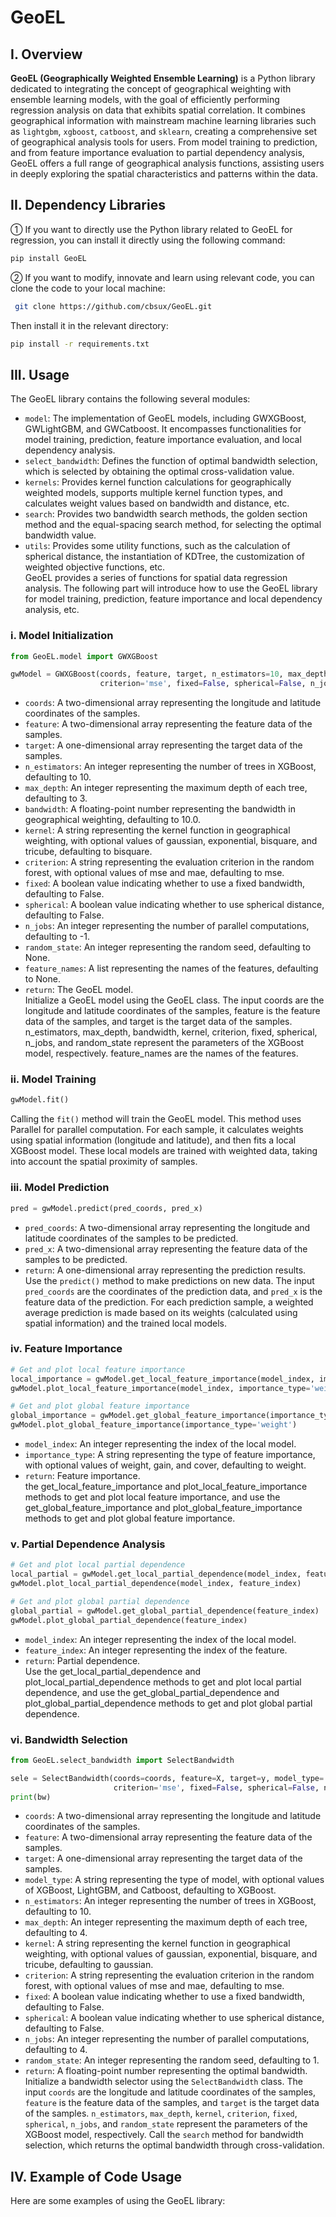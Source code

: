 # GeoEL
## I. Overview
**GeoEL (Geographically Weighted Ensemble Learning)** is a Python library dedicated to integrating the concept of geographical 
weighting with ensemble learning models, with the goal of efficiently performing regression analysis on data that exhibits 
spatial correlation. It combines geographical information with mainstream machine learning libraries such as `lightgbm`, 
`xgboost`, `catboost`, and `sklearn`, creating a comprehensive set of geographical analysis tools for users. From model training 
to prediction, and from feature importance evaluation to partial dependency analysis, GeoEL offers a full range of geographical
analysis functions, assisting users in deeply exploring the spatial characteristics and patterns within the data.

## II. Dependency Libraries
① If you want to directly use the Python library related to GeoEL for regression, you can install it directly using the 
following command:
```bash
pip install GeoEL
```

② If you want to modify, innovate and learn using relevant code, you can clone the code to your local machine:
```bash
 git clone https://github.com/cbsux/GeoEL.git
```
Then install it in the relevant directory:
```bash
pip install -r requirements.txt
```

## III. Usage 
The GeoEL library contains the following several modules:
 - `model`: The implementation of GeoEL models, including GWXGBoost, GWLightGBM, and GWCatboost. It encompasses functionalities for model training, prediction, feature importance evaluation, and local dependency analysis.
 - `select_bandwidth`: Defines the function of optimal bandwidth selection, which is selected by obtaining the optimal cross-validation value.
 - `kernels`: Provides kernel function calculations for geographically weighted models, supports multiple kernel function types, and calculates weight values based on bandwidth and distance, etc.
 - `search`: Provides two bandwidth search methods, the golden section method and the equal-spacing search method, for selecting the optimal bandwidth value.
 - `utils`: Provides some utility functions, such as the calculation of spherical distance, the instantiation of KDTree, the customization of weighted objective functions, etc.<br>
GeoEL provides a series of functions for spatial data regression analysis. The following part will introduce how to use the GeoEL library for model training, prediction, feature importance and local dependency analysis, etc.
### i. Model Initialization

```python
from GeoEL.model import GWXGBoost

gwModel = GWXGBoost(coords, feature, target, n_estimators=10, max_depth=3, bandwidth=10.0, kernel='bisquare',
                    criterion='mse', fixed=False, spherical=False, n_jobs=-1, random_state=None, feature_names=None)
```
- `coords`: A two-dimensional array representing the longitude and latitude coordinates of the samples.
- `feature`: A two-dimensional array representing the feature data of the samples.
- `target`: A one-dimensional array representing the target data of the samples.
- `n_estimators`: An integer representing the number of trees in XGBoost, defaulting to 10.
- `max_depth`: An integer representing the maximum depth of each tree, defaulting to 3.
- `bandwidth`: A floating-point number representing the bandwidth in geographical weighting, defaulting to 10.0.
- `kernel`: A string representing the kernel function in geographical weighting, with optional values of gaussian, exponential, bisquare, and tricube, defaulting to bisquare.
- `criterion`: A string representing the evaluation criterion in the random forest, with optional values of mse and mae, defaulting to mse.
- `fixed`: A boolean value indicating whether to use a fixed bandwidth, defaulting to False.
- `spherical`: A boolean value indicating whether to use spherical distance, defaulting to False.
- `n_jobs`: An integer representing the number of parallel computations, defaulting to -1.
- `random_state`: An integer representing the random seed, defaulting to None.
- `feature_names`: A list representing the names of the features, defaulting to None.
- `return`: The GeoEL model.<br>
Initialize a GeoEL model using the GeoEL class. The input coords are the longitude and latitude coordinates of the samples, feature is the feature data of the samples, and target is the target data of the samples. n_estimators, max_depth, bandwidth, kernel, criterion, fixed, spherical, n_jobs, and random_state represent the parameters of the XGBoost model, respectively. feature_names are the names of the features.

### ii. Model Training
```python
gwModel.fit()
```
Calling the `fit()` method will train the GeoEL model. This method uses Parallel for parallel computation. For each sample, it calculates weights using spatial information (longitude and latitude), and then fits a local XGBoost model. These local models are trained with weighted data, taking into account the spatial proximity of samples.
### iii. Model Prediction
```python
pred = gwModel.predict(pred_coords, pred_x)
```
- `pred_coords`: A two-dimensional array representing the longitude and latitude coordinates of the samples to be predicted.
- `pred_x`: A two-dimensional array representing the feature data of the samples to be predicted.
- `return`: A one-dimensional array representing the prediction results.<br>
Use the `predict()` method to make predictions on new data. The input `pred_coords` are the coordinates of the prediction data, and `pred_x` is the feature data of the prediction. For each prediction sample, a weighted average prediction is made based on its weights (calculated using spatial information) and the trained local models.
### iv. Feature Importance
```python
# Get and plot local feature importance
local_importance = gwModel.get_local_feature_importance(model_index, importance_type='weight')
gwModel.plot_local_feature_importance(model_index, importance_type='weight')

# Get and plot global feature importance
global_importance = gwModel.get_global_feature_importance(importance_type='weight')
gwModel.plot_global_feature_importance(importance_type='weight')
```
- `model_index`: An integer representing the index of the local model.
- `importance_type`: A string representing the type of feature importance, with optional values of weight, gain, and cover, defaulting to weight.
- `return`: Feature importance.<br>
 the get_local_feature_importance and plot_local_feature_importance methods to get and plot local feature importance, and use the get_global_feature_importance and plot_global_feature_importance methods to get and plot global feature importance.

### v. Partial Dependence Analysis
```python
# Get and plot local partial dependence
local_partial = gwModel.get_local_partial_dependence(model_index, feature_index)
gwModel.plot_local_partial_dependence(model_index, feature_index)

# Get and plot global partial dependence
global_partial = gwModel.get_global_partial_dependence(feature_index)
gwModel.plot_global_partial_dependence(feature_index)
```
- `model_index`: An integer representing the index of the local model.
- `feature_index`: An integer representing the index of the feature.
- `return`: Partial dependence.<br>
Use the get_local_partial_dependence and plot_local_partial_dependence methods to get and plot local partial dependence, and use the get_global_partial_dependence and plot_global_partial_dependence methods to get and plot global partial dependence.

### vi. Bandwidth Selection

```python
from GeoEL.select_bandwidth import SelectBandwidth

sele = SelectBandwidth(coords=coords, feature=X, target=y, model_type='XGBoost', n_estimators=10, max_depth=4, kernel='gaussian',
                       criterion='mse', fixed=False, spherical=False, n_jobs=4, random_state=1).search(verbose=True)
print(bw)
```
- `coords`: A two-dimensional array representing the longitude and latitude coordinates of the samples.
- `feature`: A two-dimensional array representing the feature data of the samples.
- `target`: A one-dimensional array representing the target data of the samples.
- `model_type`: A string representing the type of model, with optional values of XGBoost, LightGBM, and Catboost, defaulting to XGBoost.
- `n_estimators`: An integer representing the number of trees in XGBoost, defaulting to 10.
- `max_depth`: An integer representing the maximum depth of each tree, defaulting to 4.
- `kernel`: A string representing the kernel function in geographical weighting, with optional values of gaussian, exponential, bisquare, and tricube, defaulting to gaussian.
- `criterion`: A string representing the evaluation criterion in the random forest, with optional values of mse and mae, defaulting to mse.
- `fixed`: A boolean value indicating whether to use a fixed bandwidth, defaulting to False.
- `spherical`: A boolean value indicating whether to use spherical distance, defaulting to False.
- `n_jobs`: An integer representing the number of parallel computations, defaulting to 4.
- `random_state`: An integer representing the random seed, defaulting to 1.
- `return`: A floating-point number representing the optimal bandwidth.<br>
Initialize a bandwidth selector using the `SelectBandwidth` class. The input `coords` are the longitude and latitude coordinates of the samples, `feature` is the feature data of the samples, and `target` is the target data of the samples. `n_estimators`, `max_depth`, `kernel`, `criterion`, `fixed`, `spherical`, `n_jobs`, and `random_state` represent the parameters of the XGBoost model, respectively. Call the `search` method for bandwidth selection, which returns the optimal bandwidth through cross-validation.
## IV. Example of Code Usage
Here are some examples of using the GeoEL library:
